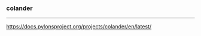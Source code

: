 ### colander
---
https://docs.pylonsproject.org/projects/colander/en/latest/

```
```

```
```

```
```


